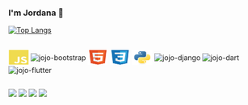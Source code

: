 ### I'm Jordana 👋

[![Top Langs](https://github-readme-stats.vercel.app/api/top-langs/?username=jordanaalvesc1)](https://github.com/anuraghazr/github-readme-stats)

<div style="display: inline_block"><br>
  <img align="center" alt="jojo-Js" height="30" width="40" src="https://raw.githubusercontent.com/devicons/devicon/master/icons/javascript/javascript-plain.svg">
  <img align = 'center' alt= "jojo-bootstrap" height ="38" width="40" src="https://cdn.jsdelivr.net/gh/devicons/devicon@latest/icons/bootstrap/bootstrap-original.svg" />
  <img align="center" alt="jojo-HTML" height="30" width="40" src="https://raw.githubusercontent.com/devicons/devicon/master/icons/html5/html5-original.svg">
  <img align="center" alt="jojo-CSS" height="30" width="40" src="https://raw.githubusercontent.com/devicons/devicon/master/icons/css3/css3-original.svg">
  <img align="center" alt="jojo-Python" height="30" width="40" src="https://raw.githubusercontent.com/devicons/devicon/master/icons/python/python-original.svg">
  <img align="center" alt="jojo-django" height="30" width="40"src="https://cdn.jsdelivr.net/gh/devicons/devicon@latest/icons/django/django-plain.svg" />              
  <img align="center" alt="jojo-dart" height="30" width="40" src="https://cdn.jsdelivr.net/gh/devicons/devicon@latest/icons/dart/dart-original.svg" />
  <img align="center" alt="jojo-flutter" height="30" width="40"src="https://cdn.jsdelivr.net/gh/devicons/devicon@latest/icons/flutter/flutter-original.svg" />
</div>

##
<div>
 
  <a href="https://instagram.com/jordanaalvesc1" target="_blank"><img src="https://img.shields.io/badge/-Instagram-%23E4405F?style=for-the-badge&logo=instagram&logoColor=white" target="_blank"></a>
 <a href="https://discord.gg/jordanaalves1277" target="_blank"><img src="https://img.shields.io/badge/Discord-7289DA?style=for-the-badge&logo=discord&logoColor=white" target="_blank"></a> 
  <a href = "mailto: jordanaalvescarneiro@gmail.com"><img src="https://img.shields.io/badge/-Gmail-%23333?style=for-the-badge&logo=gmail&logoColor=white" target="_blank"></a>
  <a href="https://www.linkedin.com/in/jordana-alves-carneiro-774879161" target="_blank"><img src="https://img.shields.io/badge/-LinkedIn-%230077B5?style=for-the-badge&logo=linkedin&logoColor=white" target="_blank"></a>
</div>

